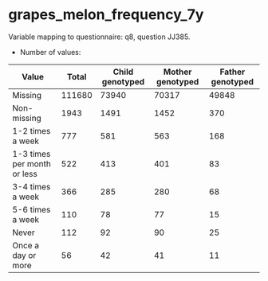 # grapes_melon_frequency_7y
Variable mapping to questionnaire: q8, question JJ385.
- Number of values:

| Value | Total | Child genotyped | Mother genotyped | Father genotyped |
| ----- | ----- | --------------- | ---------------- | ---------------- |
| Missing | 111680 | 73940 | 70317 | 49848 |
| Non-missing | 1943 | 1491 | 1452 | 370 |
| 1-2 times a week | 777 | 581 | 563 |168 |
| 1-3 times per month or less | 522 | 413 | 401 |83 |
| 3-4 times a week | 366 | 285 | 280 |68 |
| 5-6 times a week | 110 | 78 | 77 |15 |
| Never | 112 | 92 | 90 |25 |
| Once a day or more | 56 | 42 | 41 |11 |



